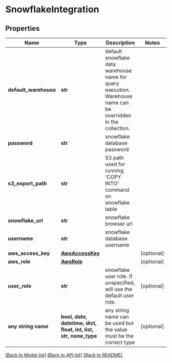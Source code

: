 # SnowflakeIntegration


## Properties
Name | Type | Description | Notes
------------ | ------------- | ------------- | -------------
**default_warehouse** | **str** | default snowflake data warehouse name for query execution. Warehouse name can be overridden in the collection. | 
**password** | **str** | snowflake database password | 
**s3_export_path** | **str** | S3 path used for running &#39;COPY INTO&#39; command on snowflake table | 
**snowflake_url** | **str** | snowflake browser url | 
**username** | **str** | snowflake database username | 
**aws_access_key** | [**AwsAccessKey**](AwsAccessKey.md) |  | [optional] 
**aws_role** | [**AwsRole**](AwsRole.md) |  | [optional] 
**user_role** | **str** | snowflake user role. If unspecified, will use the default user role. | [optional] 
**any string name** | **bool, date, datetime, dict, float, int, list, str, none_type** | any string name can be used but the value must be the correct type | [optional]

[[Back to Model list]](../README.md#documentation-for-models) [[Back to API list]](../README.md#documentation-for-api-endpoints) [[Back to README]](../README.md)


